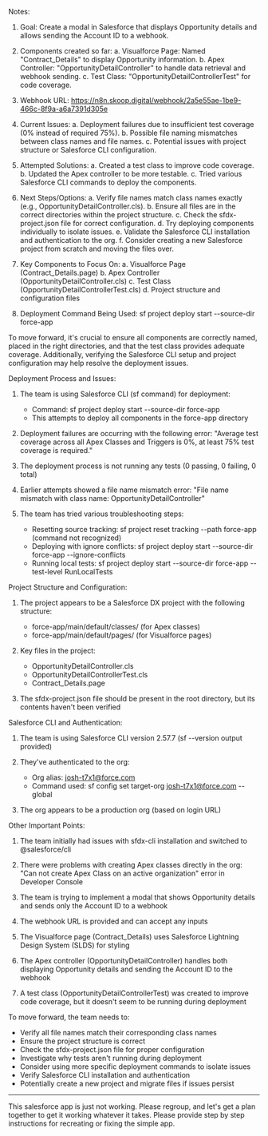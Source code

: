 Notes:

1. Goal: Create a modal in Salesforce that displays Opportunity details and allows sending the Account ID to a webhook.

2. Components created so far:
   a. Visualforce Page: Named "Contract_Details" to display Opportunity information.
   b. Apex Controller: "OpportunityDetailController" to handle data retrieval and webhook sending.
   c. Test Class: "OpportunityDetailControllerTest" for code coverage.

3. Webhook URL: https://n8n.skoop.digital/webhook/2a5e55ae-1be9-466c-8f9a-a6a7391d305e

4. Current Issues:
   a. Deployment failures due to insufficient test coverage (0% instead of required 75%).
   b. Possible file naming mismatches between class names and file names.
   c. Potential issues with project structure or Salesforce CLI configuration.

5. Attempted Solutions:
   a. Created a test class to improve code coverage.
   b. Updated the Apex controller to be more testable.
   c. Tried various Salesforce CLI commands to deploy the components.

6. Next Steps/Options:
   a. Verify file names match class names exactly (e.g., OpportunityDetailController.cls).
   b. Ensure all files are in the correct directories within the project structure.
   c. Check the sfdx-project.json file for correct configuration.
   d. Try deploying components individually to isolate issues.
   e. Validate the Salesforce CLI installation and authentication to the org.
   f. Consider creating a new Salesforce project from scratch and moving the files over.

7. Key Components to Focus On:
   a. Visualforce Page (Contract_Details.page)
   b. Apex Controller (OpportunityDetailController.cls)
   c. Test Class (OpportunityDetailControllerTest.cls)
   d. Project structure and configuration files

8. Deployment Command Being Used:
   sf project deploy start --source-dir force-app

To move forward, it's crucial to ensure all components are correctly named, placed in the right directories, and that the test class provides adequate coverage. Additionally, verifying the Salesforce CLI setup and project configuration may help resolve the deployment issues.

Deployment Process and Issues:

1. The team is using Salesforce CLI (sf command) for deployment:
   - Command: sf project deploy start --source-dir force-app
   - This attempts to deploy all components in the force-app directory

2. Deployment failures are occurring with the following error:
   "Average test coverage across all Apex Classes and Triggers is 0%, at least 75% test coverage is required."

3. The deployment process is not running any tests (0 passing, 0 failing, 0 total)

4. Earlier attempts showed a file name mismatch error:
   "File name mismatch with class name: OpportunityDetailController"

5. The team has tried various troubleshooting steps:
   - Resetting source tracking: sf project reset tracking --path force-app (command not recognized)
   - Deploying with ignore conflicts: sf project deploy start --source-dir force-app --ignore-conflicts
   - Running local tests: sf project deploy start --source-dir force-app --test-level RunLocalTests

Project Structure and Configuration:

1. The project appears to be a Salesforce DX project with the following structure:
   - force-app/main/default/classes/ (for Apex classes)
   - force-app/main/default/pages/ (for Visualforce pages)

2. Key files in the project:
   - OpportunityDetailController.cls
   - OpportunityDetailControllerTest.cls
   - Contract_Details.page

3. The sfdx-project.json file should be present in the root directory, but its contents haven't been verified

Salesforce CLI and Authentication:

1. The team is using Salesforce CLI version 2.57.7 (sf --version output provided)

2. They've authenticated to the org:
   - Org alias: josh-t7x1@force.com
   - Command used: sf config set target-org josh-t7x1@force.com --global

3. The org appears to be a production org (based on login URL)

Other Important Points:

1. The team initially had issues with sfdx-cli installation and switched to @salesforce/cli

2. There were problems with creating Apex classes directly in the org:
   "Can not create Apex Class on an active organization" error in Developer Console

3. The team is trying to implement a modal that shows Opportunity details and sends only the Account ID to a webhook

4. The webhook URL is provided and can accept any inputs

5. The Visualforce page (Contract_Details) uses Salesforce Lightning Design System (SLDS) for styling

6. The Apex controller (OpportunityDetailController) handles both displaying Opportunity details and sending the Account ID to the webhook

7. A test class (OpportunityDetailControllerTest) was created to improve code coverage, but it doesn't seem to be running during deployment

To move forward, the team needs to:
- Verify all file names match their corresponding class names
- Ensure the project structure is correct
- Check the sfdx-project.json file for proper configuration
- Investigate why tests aren't running during deployment
- Consider using more specific deployment commands to isolate issues
- Verify Salesforce CLI installation and authentication
- Potentially create a new project and migrate files if issues persist


----


This salesforce app is just not working.  Please regroup, and let's get a plan together to get it working whatever it takes. Please provide step by step instructions for recreating or fixing the simple app.